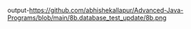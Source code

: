 output-https://github.com/abhishekallapur/Advanced-Java-Programs/blob/main/8b.database_test_update/8b.png
